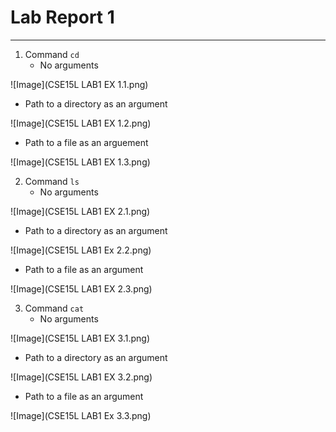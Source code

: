 # Lab Report 1
---
1. Command `cd`
   - No arguments

![Image](CSE15L LAB1 EX 1.1.png)
  
   - Path to a directory as an argument

![Image](CSE15L LAB1 EX 1.2.png)
  
   - Path to a file as an arguement

![Image](CSE15L LAB1 EX 1.3.png)


2. Command `ls`
   - No  arguments

![Image](CSE15L LAB1 EX 2.1.png)
  
   - Path to a directory as an argument

![Image](CSE15L LAB1 Ex 2.2.png)
  
   - Path to a file as an argument

![Image](CSE15L LAB1 EX 2.3.png)


3. Command `cat`
   - No arguments

![Image](CSE15L LAB1 EX 3.1.png)
  
   - Path to a directory as an argument

![Image](CSE15L LAB1 EX 3.2.png)
  
   - Path to a file as an argument

![Image](CSE15L LAB1 Ex 3.3.png)
